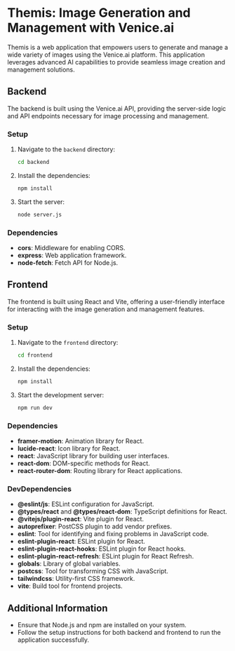 # Themis: Image Generation and Management with Venice.ai

Themis is a web application that empowers users to generate and manage a wide variety of images using the Venice.ai platform. This application leverages advanced AI capabilities to provide seamless image creation and management solutions.

## Backend

The backend is built using the Venice.ai API, providing the server-side logic and API endpoints necessary for image processing and management.

### Setup

1. Navigate to the `backend` directory:
   ```bash
   cd backend
   ```
2. Install the dependencies:
   ```bash
   npm install
   ```
3. Start the server:
   ```bash
   node server.js
   ```

### Dependencies
- **cors**: Middleware for enabling CORS.
- **express**: Web application framework.
- **node-fetch**: Fetch API for Node.js.

## Frontend

The frontend is built using React and Vite, offering a user-friendly interface for interacting with the image generation and management features.

### Setup

1. Navigate to the `frontend` directory:
   ```bash
   cd frontend
   ```
2. Install the dependencies:
   ```bash
   npm install
   ```
3. Start the development server:
   ```bash
   npm run dev
   ```

### Dependencies
- **framer-motion**: Animation library for React.
- **lucide-react**: Icon library for React.
- **react**: JavaScript library for building user interfaces.
- **react-dom**: DOM-specific methods for React.
- **react-router-dom**: Routing library for React applications.

### DevDependencies
- **@eslint/js**: ESLint configuration for JavaScript.
- **@types/react** and **@types/react-dom**: TypeScript definitions for React.
- **@vitejs/plugin-react**: Vite plugin for React.
- **autoprefixer**: PostCSS plugin to add vendor prefixes.
- **eslint**: Tool for identifying and fixing problems in JavaScript code.
- **eslint-plugin-react**: ESLint plugin for React.
- **eslint-plugin-react-hooks**: ESLint plugin for React hooks.
- **eslint-plugin-react-refresh**: ESLint plugin for React Refresh.
- **globals**: Library of global variables.
- **postcss**: Tool for transforming CSS with JavaScript.
- **tailwindcss**: Utility-first CSS framework.
- **vite**: Build tool for frontend projects.

## Additional Information

- Ensure that Node.js and npm are installed on your system.
- Follow the setup instructions for both backend and frontend to run the application successfully. 
